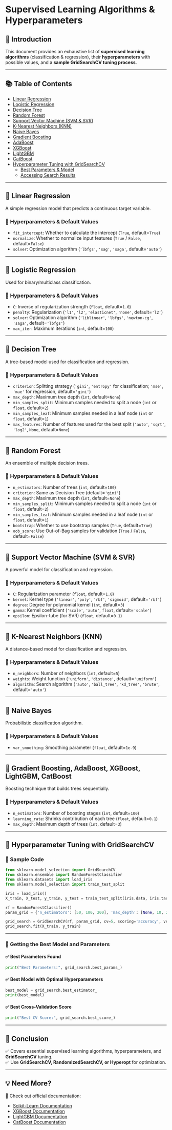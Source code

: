 # Supervised Learning Algorithms & Hyperparameters

## 📌 Introduction
This document provides an exhaustive list of **supervised learning algorithms** (classification & regression), their **hyperparameters** with possible values, and a **sample GridSearchCV tuning process**.

---

## 📚 Table of Contents  
- [Linear Regression](#linear-regression)  
- [Logistic Regression](#logistic-regression)  
- [Decision Tree](#decision-tree)  
- [Random Forest](#random-forest)  
- [Support Vector Machine (SVM & SVR)](#support-vector-machine-svm--svr)  
- [K-Nearest Neighbors (KNN)](#k-nearest-neighbors-knn)  
- [Naive Bayes](#naive-bayes)  
- [Gradient Boosting](#gradient-boosting)  
- [AdaBoost](#adaboost)  
- [XGBoost](#xgboost)  
- [LightGBM](#lightgbm)  
- [CatBoost](#catboost)  
- [Hyperparameter Tuning with GridSearchCV](#hyperparameter-tuning-with-gridsearchcv)  
  - [Best Parameters & Model](#getting-the-best-model-and-parameters)  
  - [Accessing Search Results](#accessing-search-results)  

---

## 📌 Linear Regression  
A simple regression model that predicts a continuous target variable.  
### 🔧 **Hyperparameters & Default Values**  
- `fit_intercept`: Whether to calculate the intercept (`True`, default=`True`)  
- `normalize`: Whether to normalize input features (`True` / `False`, default=`False`)  
- `solver`: Optimization algorithm (`'lbfgs'`, `'sag'`, `'saga'`, default=`'auto'`)  

---

## 📌 Logistic Regression  
Used for binary/multiclass classification.  
### 🔧 **Hyperparameters & Default Values**  
- `C`: Inverse of regularization strength (`float`, default=`1.0`)  
- `penalty`: Regularization (`'l1'`, `'l2'`, `'elasticnet'`, `'none'`, default=`'l2'`)  
- `solver`: Optimization algorithm (`'liblinear'`, `'lbfgs'`, `'newton-cg'`, `'saga'`, default=`'lbfgs'`)  
- `max_iter`: Maximum iterations (`int`, default=`100`)  

---

## 📌 Decision Tree  
A tree-based model used for classification and regression.  
### 🔧 **Hyperparameters & Default Values**  
- `criterion`: Splitting strategy (`'gini'`, `'entropy'` for classification; `'mse'`, `'mae'` for regression, default=`'gini'`)  
- `max_depth`: Maximum tree depth (`int`, default=`None`)  
- `min_samples_split`: Minimum samples needed to split a node (`int` or `float`, default=`2`)  
- `min_samples_leaf`: Minimum samples needed in a leaf node (`int` or `float`, default=`1`)  
- `max_features`: Number of features used for the best split (`'auto'`, `'sqrt'`, `'log2'`, `None`, default=`None`)  

---

## 📌 Random Forest  
An ensemble of multiple decision trees.  
### 🔧 **Hyperparameters & Default Values**  
- `n_estimators`: Number of trees (`int`, default=`100`)  
- `criterion`: Same as Decision Tree (default=`'gini'`)  
- `max_depth`: Maximum tree depth (`int`, default=`None`)  
- `min_samples_split`: Minimum samples needed to split a node (`int` or `float`, default=`2`)  
- `min_samples_leaf`: Minimum samples needed in a leaf node (`int` or `float`, default=`1`)  
- `bootstrap`: Whether to use bootstrap samples (`True`, default=`True`)  
- `oob_score`: Use Out-of-Bag samples for validation (`True` / `False`, default=`False`)  

---

## 📌 Support Vector Machine (SVM & SVR)  
A powerful model for classification and regression.  
### 🔧 **Hyperparameters & Default Values**  
- `C`: Regularization parameter (`float`, default=`1.0`)  
- `kernel`: Kernel type (`'linear'`, `'poly'`, `'rbf'`, `'sigmoid'`, default=`'rbf'`)  
- `degree`: Degree for polynomial kernel (`int`, default=`3`)  
- `gamma`: Kernel coefficient (`'scale'`, `'auto'`, `float`, default=`'scale'`)  
- `epsilon`: Epsilon-tube (for SVR) (`float`, default=`0.1`)  

---

## 📌 K-Nearest Neighbors (KNN)  
A distance-based model for classification and regression.  
### 🔧 **Hyperparameters & Default Values**  
- `n_neighbors`: Number of neighbors (`int`, default=`5`)  
- `weights`: Weight function (`'uniform'`, `'distance'`, default=`'uniform'`)  
- `algorithm`: Search algorithm (`'auto'`, `'ball_tree'`, `'kd_tree'`, `'brute'`, default=`'auto'`)  

---

## 📌 Naive Bayes  
Probabilistic classification algorithm.  
### 🔧 **Hyperparameters & Default Values**  
- `var_smoothing`: Smoothing parameter (`float`, default=`1e-9`)  

---

## 📌 Gradient Boosting, AdaBoost, XGBoost, LightGBM, CatBoost  
Boosting technique that builds trees sequentially.  
### 🔧 **Hyperparameters & Default Values**  
- `n_estimators`: Number of boosting stages (`int`, default=`100`)  
- `learning_rate`: Shrinks contribution of each tree (`float`, default=`0.1`)  
- `max_depth`: Maximum depth of trees (`int`, default=`3`)  

---

## 📌 Hyperparameter Tuning with GridSearchCV  
### 📌 Sample Code  
```python
from sklearn.model_selection import GridSearchCV
from sklearn.ensemble import RandomForestClassifier
from sklearn.datasets import load_iris
from sklearn.model_selection import train_test_split

iris = load_iris()
X_train, X_test, y_train, y_test = train_test_split(iris.data, iris.target, test_size=0.2, random_state=42)

rf = RandomForestClassifier()
param_grid = {'n_estimators': [50, 100, 200], 'max_depth': [None, 10, 20]}

grid_search = GridSearchCV(rf, param_grid, cv=5, scoring='accuracy', verbose=1, n_jobs=-1)
grid_search.fit(X_train, y_train)
```

---

### 📌 Getting the Best Model and Parameters  
#### ✅ **Best Parameters Found**  
```python
print("Best Parameters:", grid_search.best_params_)
```

#### ✅ **Best Model with Optimal Hyperparameters**  
```python
best_model = grid_search.best_estimator_
print(best_model)
```

#### ✅ **Best Cross-Validation Score**  
```python
print("Best CV Score:", grid_search.best_score_)
```

---
## 📌 Conclusion  
✅ Covers essential supervised learning algorithms, hyperparameters, and **GridSearchCV** tuning.  
✅ Use **GridSearchCV, RandomizedSearchCV, or Hyperopt** for optimization.  

---
## 💡 **Need More?**  
🔗 Check out official documentation:  
- [Scikit-Learn Documentation](https://scikit-learn.org/stable/modules/classes.html)  
- [XGBoost Documentation](https://xgboost.readthedocs.io/)  
- [LightGBM Documentation](https://lightgbm.readthedocs.io/)  
- [CatBoost Documentation](https://catboost.ai/docs/)  




